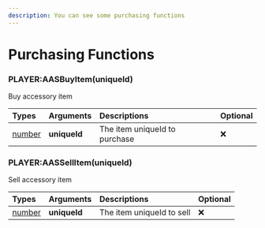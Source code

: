 ```yaml
---
description: You can see some purchasing functions
---
```

# Purchasing Functions

### PLAYER:AASBuyItem(uniqueId)
Buy accessory item

| Types | Arguments | Descriptions | Optional |
| :--- | :--- | :--- | :--- |
| [number](https://www.lua.org/pil/2.3.html) | **uniqueId** | The item uniqueId to purchase | ❌ |

### PLAYER:AASSellItem(uniqueId)
Sell accessory item

| Types | Arguments | Descriptions | Optional |
| :--- | :--- | :--- | :--- |
| [number](https://www.lua.org/pil/2.3.html) | **uniqueId** | The item uniqueId to sell | ❌ |